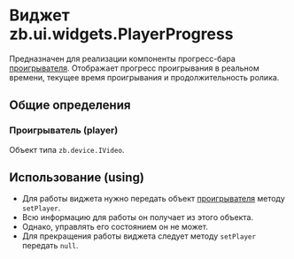 # Виджет zb.ui.widgets.PlayerProgress

Предназначен для реализации компоненты прогресс-бара [проигрывателя](#markdown-header-player).
Отображает прогресс проигрывания в реальном времени, текущее время проигрывания и продолжительность ролика.

## Общие определения

### Проигрыватель (player)
Объект типа `zb.device.IVideo`.

## Использование (using)

* Для работы виджета нужно передать объект [проигрывателя](#markdown-header-player) методу `setPlayer`.
* Всю информацию для работы он получает из этого объекта.
* Однако, управлять его состоянием он не может.
* Для прекращения работы виджета следует методу `setPlayer` передать `null`.
